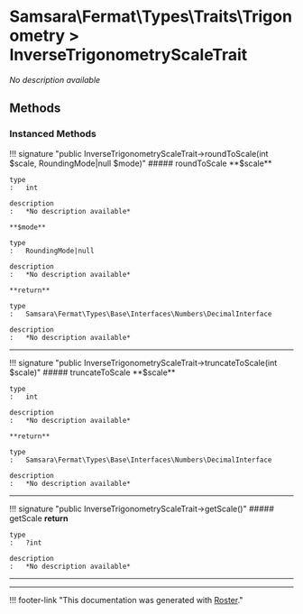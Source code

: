 # Samsara\Fermat\Types\Traits\Trigonometry > InverseTrigonometryScaleTrait

*No description available*


## Methods


### Instanced Methods

!!! signature "public InverseTrigonometryScaleTrait->roundToScale(int $scale, RoundingMode|null $mode)"
    ##### roundToScale
    **$scale**

    type
    :   int

    description
    :   *No description available*

    **$mode**

    type
    :   RoundingMode|null

    description
    :   *No description available*

    **return**

    type
    :   Samsara\Fermat\Types\Base\Interfaces\Numbers\DecimalInterface

    description
    :   *No description available*
    
---

!!! signature "public InverseTrigonometryScaleTrait->truncateToScale(int $scale)"
    ##### truncateToScale
    **$scale**

    type
    :   int

    description
    :   *No description available*

    **return**

    type
    :   Samsara\Fermat\Types\Base\Interfaces\Numbers\DecimalInterface

    description
    :   *No description available*
    
---

!!! signature "public InverseTrigonometryScaleTrait->getScale()"
    ##### getScale
    **return**

    type
    :   ?int

    description
    :   *No description available*
    
---




---
!!! footer-link "This documentation was generated with [Roster](https://jordanrl.github.io/Roster/)."